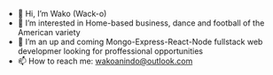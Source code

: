 - 👋 Hi, I’m Wako (Wack-o)
- 👀 I’m interested in Home-based business, dance and football of the American variety 
- 🌱 I’m an up and coming Mongo-Express-React-Node fullstack web developmer looking for proffessional opportunities
- 📫 How to reach me: wakoanindo@outlook.com

<!---
Wakodono/Wakodono is a ✨ special ✨ repository because its `README.md` (this file) appears on your GitHub profile.
You can click the Preview link to take a look at your changes.
--->
